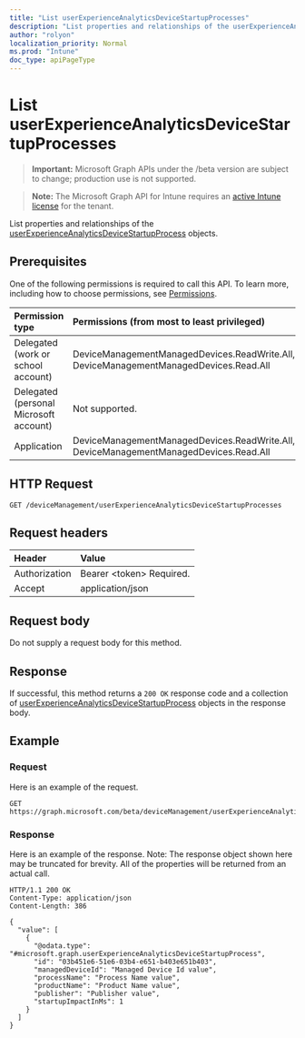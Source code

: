 ```yaml
---
title: "List userExperienceAnalyticsDeviceStartupProcesses"
description: "List properties and relationships of the userExperienceAnalyticsDeviceStartupProcess objects."
author: "rolyon"
localization_priority: Normal
ms.prod: "Intune"
doc_type: apiPageType
---
```


# List userExperienceAnalyticsDeviceStartupProcesses

> **Important:** Microsoft Graph APIs under the /beta version are subject to change; production use is not supported.

> **Note:** The Microsoft Graph API for Intune requires an [active Intune license](https://go.microsoft.com/fwlink/?linkid=839381) for the tenant.

List properties and relationships of the [userExperienceAnalyticsDeviceStartupProcess](../resources/intune-devices-userexperienceanalyticsdevicestartupprocess.md) objects.

## Prerequisites
One of the following permissions is required to call this API. To learn more, including how to choose permissions, see [Permissions](/graph/permissions-reference).

|Permission type|Permissions (from most to least privileged)|
|:---|:---|
|Delegated (work or school account)|DeviceManagementManagedDevices.ReadWrite.All, DeviceManagementManagedDevices.Read.All|
|Delegated (personal Microsoft account)|Not supported.|
|Application|DeviceManagementManagedDevices.ReadWrite.All, DeviceManagementManagedDevices.Read.All|

## HTTP Request
<!-- {
  "blockType": "ignored"
}
-->
``` http
GET /deviceManagement/userExperienceAnalyticsDeviceStartupProcesses
```

## Request headers
|Header|Value|
|:---|:---|
|Authorization|Bearer &lt;token&gt; Required.|
|Accept|application/json|

## Request body
Do not supply a request body for this method.

## Response
If successful, this method returns a `200 OK` response code and a collection of [userExperienceAnalyticsDeviceStartupProcess](../resources/intune-devices-userexperienceanalyticsdevicestartupprocess.md) objects in the response body.

## Example

### Request
Here is an example of the request.
``` http
GET https://graph.microsoft.com/beta/deviceManagement/userExperienceAnalyticsDeviceStartupProcesses
```

### Response
Here is an example of the response. Note: The response object shown here may be truncated for brevity. All of the properties will be returned from an actual call.
``` http
HTTP/1.1 200 OK
Content-Type: application/json
Content-Length: 386

{
  "value": [
    {
      "@odata.type": "#microsoft.graph.userExperienceAnalyticsDeviceStartupProcess",
      "id": "03b451e6-51e6-03b4-e651-b403e651b403",
      "managedDeviceId": "Managed Device Id value",
      "processName": "Process Name value",
      "productName": "Product Name value",
      "publisher": "Publisher value",
      "startupImpactInMs": 1
    }
  ]
}
```




